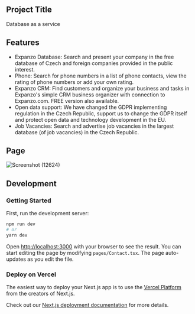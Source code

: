 ## Project Title
Database as a service

## Features
- Expanzo Database: Search and present your company in the free database of Czech and foreign companies provided in the public interest.
- Phone: Search for phone numbers in a list of phone contacts, view the rating of phone numbers or add your own rating.
- Expanzo CRM: Find customers and organize your business and tasks in Expanzo's simple CRM business organizer with connection to Expanzo.com. FREE version also available.
- Open data support: We have changed the GDPR implementing regulation in the Czech Republic, support us to change the GDPR itself and protect open data and technology development in the EU.
- Job Vacancies: Search and advertise job vacancies in the largest database (of job vacancies) in the Czech Republic.

## Page
![Screenshot (12624)](https://github.com/lexycole/Database-as-a-service/assets/40228505/3dc0a6a6-3bac-479b-bac5-ba8f529d34ca)


## Development
### Getting Started

First, run the development server:

```bash
npm run dev
# or
yarn dev
```
Open [http://localhost:3000](http://localhost:3000) with your browser to see the result.
You can start editing the page by modifying `pages/Contact.tsx`. The page auto-updates as you edit the file.

### Deploy on Vercel

The easiest way to deploy your Next.js app is to use the [Vercel Platform](https://vercel.com/import?utm_medium=default-template&filter=next.js&utm_source=create-next-app&utm_campaign=create-next-app-readme) from the creators of Next.js.

Check out our [Next.js deployment documentation](https://nextjs.org/docs/deployment) for more details.
